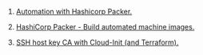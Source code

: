 1. [Automation with Hashicorp Packer.](https://www.youtube.com/watch?v=tbv1lTF1wFU&list=PL8VzFQ8k4U1Jp6eWgHSXHiiRWRvPyCKRj)

1. [HashiCorp Packer - Build automated machine images.](https://www.udemy.com/course/hashicorp-packer-build-automated-machine-images/)

1. [SSH host key CA with Cloud-Init (and Terraform).](https://www.thiswayup.de/blog/2021/ssh-host-key-ca-with-cloud-init-and-terraform.html)
